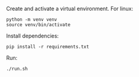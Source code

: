 Create and activate a virtual environment. For linux:
```
python -m venv venv
source venv/bin/activate
```
Install dependencies:
```
pip install -r requirements.txt
```
Run:
```
./run.sh
```
